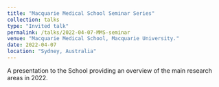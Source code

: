 ```yaml
---
title: "Macquarie Medical School Seminar Series"
collection: talks
type: "Invited talk"
permalink: /talks/2022-04-07-MMS-seminar
venue: "Macquarie Medical School, Macquarie University."
date: 2022-04-07
location: "Sydney, Australia"
---
```


A presentation to the School providing an overview of the main research areas in 2022.

